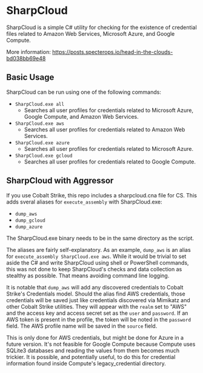 # SharpCloud
SharpCloud is a simple C# utility for checking for the existence of credential files related to Amazon Web Services, Microsoft Azure, and Google Compute.

More information: https://posts.specterops.io/head-in-the-clouds-bd038bb69e48

## Basic Usage

SharpCloud can be run using one of the following commands:

* `SharpCloud.exe all`
    * Searches all user profiles for credentials related to Microsoft Azure, Google Compute, and Amazon Web Services.
* `SharpCloud.exe aws`
    * Searches all user profiles for credentials related to Amazon Web Services.
* `SharpCloud.exe azure`
    * Searches all user profiles for credentials related to Microsoft Azure.
* `SharpCloud.exe gcloud`
    * Searches all user profiles for credentials related to Google Compute.

## SharpCloud with Aggressor

If you use Cobalt Strike, this repo includes a sharpcloud.cna file for CS. This adds sveral aliases for `execute_assembly` with SharpCloud.exe:

* `dump_aws`
* `dump_gcloud`
* `dump_azure`

The SharpCloud.exe binary needs to be in the same directory as the script.

The aliases are fairly self-explanatory. As an example, `dump_aws` is an alias for `execute_assembly SharpCloud.exe aws`. While it would be trivial to set aside the C# and write SharpCloud using shell or PowerShell commands, this was not done to keep SharpCloud's checks and data collection as stealthy as possible. That means avoiding command line logging.

It is notable that `dump_aws` will add any discovered credentials to Cobalt Strike's Credentials model. Should the alias find AWS credentials, those credentials will be saved just like credentials discovered via Mimikatz and other Cobalt Strike utilities. They will appear with the `realm` set to "AWS" and the access key and access secret set as the `user` and `password`. If an AWS token is present in the profile, the token will be noted in the `password` field. The AWS profile name will be saved in the `source` field.

This is only done for AWS credentials, but might be done for Azure in a future version. It's not feasible for Google Compute because Compute uses SQLite3 databases and reading the values from them becomes much trickier. It is possible, and potentially useful, to do this for credential information found inside Compute's legacy_credential directory.